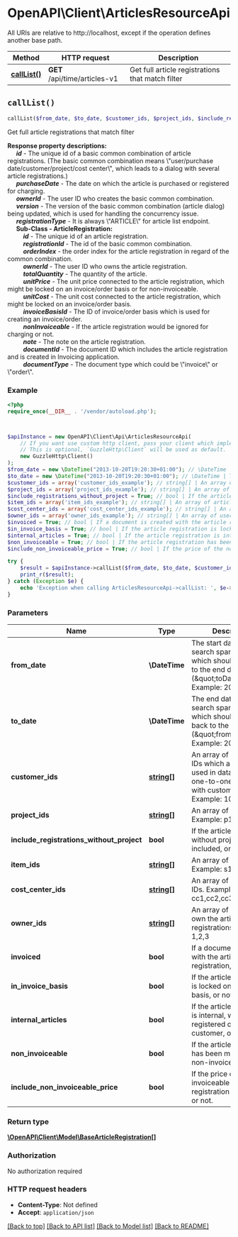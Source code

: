 # OpenAPI\Client\ArticlesResourceApi

All URIs are relative to http://localhost, except if the operation defines another base path.

| Method | HTTP request | Description |
| ------------- | ------------- | ------------- |
| [**callList()**](ArticlesResourceApi.md#callList) | **GET** /api/time/articles-v1 | Get full article registrations that match filter |


## `callList()`

```php
callList($from_date, $to_date, $customer_ids, $project_ids, $include_registrations_without_project, $item_ids, $cost_center_ids, $owner_ids, $invoiced, $in_invoice_basis, $internal_articles, $non_invoiceable, $include_non_invoiceable_price): \OpenAPI\Client\Model\BaseArticleRegistration[]
```

Get full article registrations that match filter

<p>  <b>Response property descriptions:</b><br/>  &nbsp;&nbsp;&nbsp;&nbsp;    <b><i>id</i></b> - The unique id of a basic common combination of article registrations. (The basic common combination means \"user/purchase date/customer/project/cost center\", which leads to a dialog with several article registrations.)<br/>  &nbsp;&nbsp;&nbsp;&nbsp;    <b><i>purchaseDate</i></b> - The date on which the article is purchased or registered for charging.<br/>  &nbsp;&nbsp;&nbsp;&nbsp;    <b><i>ownerId</i></b> - The user ID who creates the basic common combination.<br/>  &nbsp;&nbsp;&nbsp;&nbsp;    <b><i>version</i></b> - The version of the basic common combination (article dialog) being updated, which is used for handling the concurrency issue.<br/>  &nbsp;&nbsp;&nbsp;&nbsp;    <b><i>registrationType</i></b> - It is always \"ARTICLE\" for article list endpoint.<br/>  &nbsp;&nbsp;&nbsp;&nbsp;    <b>Sub-Class - ArticleRegistration:</b><br/>  &nbsp;&nbsp;&nbsp;&nbsp;&nbsp;&nbsp;&nbsp;&nbsp;        <b><i>id</i></b> - The unique id of an article registration.<br/>  &nbsp;&nbsp;&nbsp;&nbsp;&nbsp;&nbsp;&nbsp;&nbsp;        <b><i>registrationId</i></b> - The id of the basic common combination.<br/>  &nbsp;&nbsp;&nbsp;&nbsp;&nbsp;&nbsp;&nbsp;&nbsp;        <b><i>orderIndex</i></b> - the order index for the article registration in regard of the common combination.<br/>  &nbsp;&nbsp;&nbsp;&nbsp;&nbsp;&nbsp;&nbsp;&nbsp;        <b><i>ownerId</i></b> - The user ID who owns the article registration.<br/>  &nbsp;&nbsp;&nbsp;&nbsp;&nbsp;&nbsp;&nbsp;&nbsp;        <b><i>totalQuantity</i></b> - The quantity of the article.<br/>  &nbsp;&nbsp;&nbsp;&nbsp;&nbsp;&nbsp;&nbsp;&nbsp;        <b><i>unitPrice</i></b> - The unit price connected to the article registration, which might be locked on an invoice/order basis or for non-invoiceable.<br/>  &nbsp;&nbsp;&nbsp;&nbsp;&nbsp;&nbsp;&nbsp;&nbsp;        <b><i>unitCost</i></b> - The unit cost connected to the article registration, which might be locked on an invoice/order basis.<br/>  &nbsp;&nbsp;&nbsp;&nbsp;&nbsp;&nbsp;&nbsp;&nbsp;        <b><i>invoiceBasisId</i></b> - The ID of invoice/order basis which is used for creating an invoice/order.<br/>  &nbsp;&nbsp;&nbsp;&nbsp;&nbsp;&nbsp;&nbsp;&nbsp;        <b><i>nonInvoiceable</i></b> - If the article registration would be ignored for charging or not.<br/>  &nbsp;&nbsp;&nbsp;&nbsp;&nbsp;&nbsp;&nbsp;&nbsp;        <b><i>note</i></b> - The note on the article registration.<br/>  &nbsp;&nbsp;&nbsp;&nbsp;&nbsp;&nbsp;&nbsp;&nbsp;        <b><i>documentId</i></b> - The document ID which includes the article registration and is created in Invoicing application.<br/>  &nbsp;&nbsp;&nbsp;&nbsp;&nbsp;&nbsp;&nbsp;&nbsp;        <b><i>documentType</i></b> - The document type which could be \"invoice\" or \"order\".  </p>

### Example

```php
<?php
require_once(__DIR__ . '/vendor/autoload.php');



$apiInstance = new OpenAPI\Client\Api\ArticlesResourceApi(
    // If you want use custom http client, pass your client which implements `GuzzleHttp\ClientInterface`.
    // This is optional, `GuzzleHttp\Client` will be used as default.
    new GuzzleHttp\Client()
);
$from_date = new \DateTime("2013-10-20T19:20:30+01:00"); // \DateTime | The start date of the search span, the max of which should be 1 year to the end date (\"toDate\").  Example: 2022-11-01
$to_date = new \DateTime("2013-10-20T19:20:30+01:00"); // \DateTime | The end date of the search span, the max of which should be 1 year back to the start date (\"fromDate\").  Example: 2022-11-30
$customer_ids = array('customer_ids_example'); // string[] | An array of customer IDs which are being used in database and in one-to-one relation with customer numbers.  Example: 100,101,102
$project_ids = array('project_ids_example'); // string[] | An array of project IDs.  Example: p1,p2,p3
$include_registrations_without_project = True; // bool | If the article registration without project is included, or not.
$item_ids = array('item_ids_example'); // string[] | An array of article IDs.  Example: s1,s2,s3
$cost_center_ids = array('cost_center_ids_example'); // string[] | An array of cost center IDs.  Example: cc1,cc2,cc3
$owner_ids = array('owner_ids_example'); // string[] | An array of user ids who own the article registrations.  Example: 1,2,3
$invoiced = True; // bool | If a document is created with the article registration, or not.
$in_invoice_basis = True; // bool | If the article registration is locked on an invoice basis, or not.
$internal_articles = True; // bool | If the article registration is internal, which is registered on an internal customer, or not.
$non_invoiceable = True; // bool | If the article registration has been moved to non-invoiceable, or not.
$include_non_invoiceable_price = True; // bool | If the price of the non-invoiceable article registration is included, or not.

try {
    $result = $apiInstance->callList($from_date, $to_date, $customer_ids, $project_ids, $include_registrations_without_project, $item_ids, $cost_center_ids, $owner_ids, $invoiced, $in_invoice_basis, $internal_articles, $non_invoiceable, $include_non_invoiceable_price);
    print_r($result);
} catch (Exception $e) {
    echo 'Exception when calling ArticlesResourceApi->callList: ', $e->getMessage(), PHP_EOL;
}
```

### Parameters

| Name | Type | Description  | Notes |
| ------------- | ------------- | ------------- | ------------- |
| **from_date** | **\DateTime**| The start date of the search span, the max of which should be 1 year to the end date (\&quot;toDate\&quot;).  Example: 2022-11-01 | [optional] |
| **to_date** | **\DateTime**| The end date of the search span, the max of which should be 1 year back to the start date (\&quot;fromDate\&quot;).  Example: 2022-11-30 | [optional] |
| **customer_ids** | [**string[]**](../Model/string.md)| An array of customer IDs which are being used in database and in one-to-one relation with customer numbers.  Example: 100,101,102 | [optional] |
| **project_ids** | [**string[]**](../Model/string.md)| An array of project IDs.  Example: p1,p2,p3 | [optional] |
| **include_registrations_without_project** | **bool**| If the article registration without project is included, or not. | [optional] |
| **item_ids** | [**string[]**](../Model/string.md)| An array of article IDs.  Example: s1,s2,s3 | [optional] |
| **cost_center_ids** | [**string[]**](../Model/string.md)| An array of cost center IDs.  Example: cc1,cc2,cc3 | [optional] |
| **owner_ids** | [**string[]**](../Model/string.md)| An array of user ids who own the article registrations.  Example: 1,2,3 | [optional] |
| **invoiced** | **bool**| If a document is created with the article registration, or not. | [optional] |
| **in_invoice_basis** | **bool**| If the article registration is locked on an invoice basis, or not. | [optional] |
| **internal_articles** | **bool**| If the article registration is internal, which is registered on an internal customer, or not. | [optional] |
| **non_invoiceable** | **bool**| If the article registration has been moved to non-invoiceable, or not. | [optional] |
| **include_non_invoiceable_price** | **bool**| If the price of the non-invoiceable article registration is included, or not. | [optional] |

### Return type

[**\OpenAPI\Client\Model\BaseArticleRegistration[]**](../Model/BaseArticleRegistration.md)

### Authorization

No authorization required

### HTTP request headers

- **Content-Type**: Not defined
- **Accept**: `application/json`

[[Back to top]](#) [[Back to API list]](../../README.md#endpoints)
[[Back to Model list]](../../README.md#models)
[[Back to README]](../../README.md)
